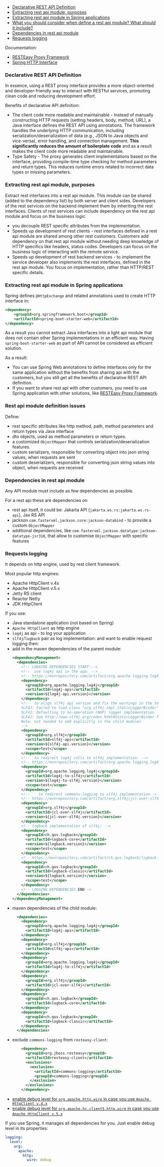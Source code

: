 
- [Declarative REST API Definition](#declarative-rest-api-definition)
- [Extracting rest api module, purposes](#extracting-rest-api-module-purposes)
- [Extracting rest api module in Spring applications](#extracting-rest-api-module-in-spring-applications)
- [What you should consider when define a rest api module? What should it include?](#rest-api-module-definition-issues)
- [Dependencies in rest api module](#dependencies-in-rest-api-module)
- [Requests logging](#requests-logging)

Documentation:
- [RESTEasy Proxy Framework](https://docs.resteasy.dev/6.2/userguide/#_client_proxies)
- [Spring HTTP Interface](https://docs.spring.io/spring-framework/reference/integration/rest-clients.html#rest-http-interface)

### Declarative REST API Definition

In essence, using a REST proxy interface provides a more object-oriented and developer-friendly way to
interact with RESTful services, promoting clean code and reducing development effort.

Benefits of declarative API definition:
- The client code more readable and maintainable - Instead of manually constructing HTTP requests
  (setting headers, body, method, URL), a Java interface defines the REST API using annotations.
  The framework handles the underlying HTTP communication, including serialization/deserialization of data
  (e.g., JSON to Java objects and vice-versa), error handling, and connection management.
  **This significantly reduces the amount of boilerplate code** and as a result makes
  the client code more readable and maintainable.
- Type Safety - The proxy generates client implementations based on the interface, providing compile-time type checking
  for method parameters and return types. This reduces runtime errors related to incorrect data types or
  missing parameters.

### Extracting rest api module, purposes

Extract rest interfaces into a rest api module. 
This module can be shared (added to the dependency list) by both server and client sides. 
Developers of the rest services on the backend implement them by inheriting the rest interfaces.
Clients of rest services can include dependency on the rest api module and focus on the business logic.   

- you decouple REST specific attributes from the implementation. 
- Speeds up development of rest clients - rest interfaces defined in a rest api module are shared among 
  other rest customers. Customers add dependency on that rest api module without needing deep knowledge of 
  HTTP specifics like headers, status codes. Developers can focus on the business logic of interacting with 
  the remote service.
- Speeds up development of rest backend services - to implement the service developer also implements the rest 
  interfaces, defined in the rest api module. You focus on implementation, rather than HTTP/REST specific details.

### Extracting rest api module in Spring applications

Spring defines `@HttpExchange` and related annotations used to create HTTP interface in:
```xml
<dependency>
    <groupId>org.springframework.boot</groupId>
    <artifactId>spring-boot-starter-web</artifactId>
</dependency>
```

As a result you cannot extract Java interfaces into a light api module 
that does not contain other Spring implementations in an efficient way. 
Having `spring-boot-starter-web` as part of API cannot be considered as efficient solution.

As a result:
- You can use Spring Web annotations to define interfaces only for the same application without the benefits 
  from sharing api with the customers, but you still get all the benefits of declarative REST API definition.
- If you want to share rest api with other customers, you need to use Spring application with other solutions, 
  like [RESTEasy Proxy Framework](https://docs.resteasy.dev/7.0/userguide/#_client_proxies).

### Rest api module definition issues

Define:
- rest specific attributes like http method, path, method parameters and return types via Java interface
- dto objects, used as method parameters or return types. 
- a customized `ObjectMapper` that controls serialization/deserialization features.
- custom serializers, responsible for converting object into json string values, when requests are sent
- custom deserializers, responsible for converting json string values into  object, when requests are received

### Dependencies in rest api module

Any API module must include as few dependencies as possible. 

For a rest api these are dependencies on
- rest api itself, it could be: Jakarta API (`jakarta.ws.rs:jakarta.ws.rs-api`), Jax RS API
- jackson `com.fasterxml.jackson.core:jackson-databind` - to provide a custom `ObjectMapper` 
- additional dependencies, like `com.fasterxml.jackson.datatype:jackson-datatype-jsr310`, 
  that allow to customise `ObjectMapper` with specific features

### Requests logging

It depends on http engine, used by rest client framework.

Most popular http engines:
- Apache HttpClient v.4x
- Apache HttpClient v.5.x
- Jetty RS client
- Reactor Netty 
- JDK HttpClient

If you use:
- Java standalone application (not based on Spring)
- `Apache HttpClient` as http engine
- `log4j` as api - to log your application
- `slf4j`/`logback` pair as log implementation:
and want to enable request logging then:
- add in the maven dependencies of the parent module:
  ```xml
  <dependencyManagement>
    <dependencies>
      <!-- LOGGING DEPENDENCIES START:-->
      <!--  use log4j api in the app: -->
      <!-- https://mvnrepository.com/artifact/org.apache.logging.log4j/log4j-api -->
      <dependency>
        <groupId>org.apache.logging.log4j</groupId>
        <artifactId>log4j-api</artifactId>
        <version>${log4j-api.version}</version>
      </dependency>
      <!--  to align slf4j api version and fix the warnings in the tests:
      SLF4J: Failed to load class "org.slf4j.impl.StaticLoggerBinder".
      SLF4J: Defaulting to no-operation (NOP) logger implementation
      SLF4J: See http://www.slf4j.org/codes.html#StaticLoggerBinder for further details.
      Note: not needed to add explicitly in the child modules
      -->
      <dependency>
        <groupId>org.slf4j</groupId>
        <artifactId>slf4j-api</artifactId>
        <version>${slf4j-api.version}</version>
        <scope>test</scope>
      </dependency>
      <!--  to redirect log4j calls to slf4j implementation: -->
      <!-- https://mvnrepository.com/artifact/org.apache.logging.log4j/log4j-to-slf4j -->
      <dependency>
        <groupId>org.apache.logging.log4j</groupId>
        <artifactId>log4j-to-slf4j</artifactId>
        <version>${log4j-to-slf4j.version}</version>
        <scope>test</scope>
      </dependency>
      <!--    to redirect commons-logging to slf4j implementation-->
      <!-- https://mvnrepository.com/artifact/org.slf4j/jcl-over-slf4j -->
      <dependency>
        <groupId>org.slf4j</groupId>
        <artifactId>jcl-over-slf4j</artifactId>
        <version>${jcl-over-slf4j.version}</version>
      </dependency>
      <!-- logback implementation of slf4j: -->
      <dependency>
        <groupId>ch.qos.logback</groupId>
        <artifactId>logback-core</artifactId>
        <version>${logback.version}</version>
        <scope>test</scope>
      </dependency>
      <!-- https://mvnrepository.com/artifact/ch.qos.logback/logback-classic -->
      <dependency>
        <groupId>ch.qos.logback</groupId>
        <artifactId>logback-classic</artifactId>
        <version>${logback.version}</version>
        <scope>test</scope>
      </dependency>
      <!-- LOGGING DEPENDENCIES END-->
    </dependencies>
  </dependencyManagement>
  ```
- maven dependencies of the child module:
  ```xml
    <dependencies>
      <dependency>
        <groupId>org.apache.logging.log4j</groupId>
        <artifactId>log4j-api</artifactId>
      </dependency>
      <dependency>
        <groupId>org.slf4j</groupId>
        <artifactId>slf4j-api</artifactId>
      </dependency>
      <dependency>
        <groupId>org.apache.logging.log4j</groupId>
        <artifactId>log4j-to-slf4j</artifactId>
      </dependency>
      <dependency>
        <groupId>org.slf4j</groupId>
        <artifactId>jcl-over-slf4j</artifactId>
      </dependency>
      <dependency>
        <groupId>ch.qos.logback</groupId>
        <artifactId>logback-core</artifactId>
      </dependency>
      <dependency>
        <groupId>ch.qos.logback</groupId>
        <artifactId>logback-classic</artifactId>
      </dependency>
    </dependencies>
  ```
- exclude `commons-logging` from `resteasy-client`:
  ```xml
      <dependency>
        <groupId>org.jboss.resteasy</groupId>
        <artifactId>resteasy-client</artifactId>
        <exclusions>
          <exclusion>
            <artifactId>commons-logging</artifactId>
            <groupId>commons-logging</groupId>
          </exclusion>
        </exclusions>
      </dependency>
  ```
- [enable debug level for `org.apache.http.wire` in case you use `Apache HttpClient v.4.x`](jakarta/jakarta_resteasy_client/src/test/resources/logback-test.xml)
- [enable debug level for `org.apache.hc.client5.http.wire` in case you use `Apache HttpClient v.5.x`](jakarta/jakarta_resteasy_client/src/test/resources/logback-test.xml)

If you use Spring, it manages all dependencies for you. Just enable debug level in its properties:
```yaml
logging:
  level:
    org:
      apache:
        http:
          wire: debug
```